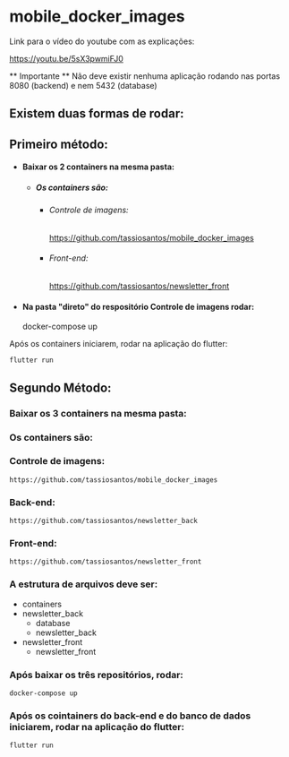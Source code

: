 # mobile_docker_images


Link para o vídeo do youtube com as explicações:

https://youtu.be/5sX3pwmiFJ0


** Importante **
Não deve existir nenhuma aplicação rodando nas portas 8080 (backend) e nem 5432 (database)


## Existem duas formas de rodar:


## Primeiro método:


 - #### Baixar os 2 containers na mesma pasta:

    - ##### Os containers são:

        - ###### Controle de imagens:
          https://github.com/tassiosantos/mobile_docker_images

        - ###### Front-end:

          https://github.com/tassiosantos/newsletter_front

 - #### Na pasta "direto" do respositório Controle de imagens rodar:

    docker-compose up

Após os containers iniciarem, rodar na aplicação do flutter:

    flutter run




## Segundo Método: 

### Baixar os 3 containers na mesma pasta:

### Os containers são:

### Controle de imagens:
    https://github.com/tassiosantos/mobile_docker_images

### Back-end:

    https://github.com/tassiosantos/newsletter_back

### Front-end:

    https://github.com/tassiosantos/newsletter_front


### A estrutura de arquivos deve ser:
 - containers
 - newsletter_back
   - database
   - newsletter_back
 - newsletter_front
   - newsletter_front


### Após baixar os três repositórios, rodar:

    docker-compose up


### Após os cointainers do back-end e do banco de dados iniciarem, rodar na aplicação do flutter:

    flutter run

